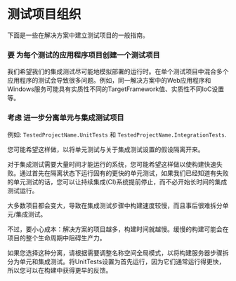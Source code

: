 ﻿# 测试项目组织
下面是一些在解决方案中建立测试项目的一般指南。

### **要** 为每个测试的应用程序项目创建一个测试项目

我们希望我们的集成测试尽可能地模拟部署的运行时。在单个测试项目中混合多个应用程序的测试会导致很多问题。例如，同一解决方案中的Web应用程序和Windows服务可能具有实质性不同的TargetFramework值、实质性不同IoC设置等。

### **考虑** 进一步分离单元与集成测试项目

例如: `TestedProjectName.UnitTests` 和 `TestedProjectName.IntegrationTests`.

您可能希望这样做，以将单元测试与关于集成测试设置的假设隔离开来。

对于集成测试需要大量时间才能运行的系统，您可能希望这样做以使构建快速失败。通过首先在隔离状态下运行固有的更快的单元测试，如果我们已经知道有失败的单元测试的话，您可以让持续集成(CI)系统提前停止，而不必开始长时间的集成测试运行。

大多数项目都会变大，导致在集成测试步骤中构建速度较慢，而且事后很难拆分单元/集成测试。

不过，要小心成本：解决方案的项目越多，构建时间就越慢。缓慢的构建可能会在项目的整个生命周期中阻碍生产力。

如果您选择这种分离，请根据需要调整名称空间全局模式，以将构建服务器步骤拆分为单元和集成测试。将UnitTests设置为首先运行，因为它们通常运行得更快，所以您可以在构建中获得更早的反馈。